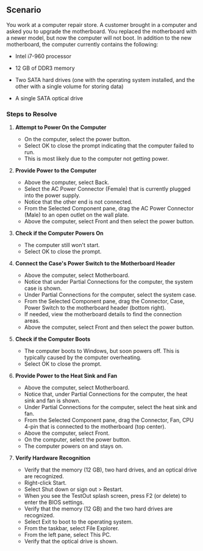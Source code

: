 ## Scenario

You work at a computer repair store. A customer brought in a computer and asked you to upgrade the motherboard. You replaced the motherboard with a newer model, but now the computer will not boot. In addition to the new motherboard, the computer currently contains the following:

- Intel i7-960 processor

- 12 GB of DDR3 memory

- Two SATA hard drives (one with the operating system installed, and the other with a single volume for storing data)

- A single SATA optical drive


### Steps to Resolve


1. **Attempt to Power On the Computer**
   - On the computer, select the power button.
   - Select OK to close the prompt indicating that the computer failed to run.
   - This is most likely due to the computer not getting power.

2. **Provide Power to the Computer**
   - Above the computer, select Back.
   - Select the AC Power Connector (Female) that is currently plugged into the power supply.
   - Notice that the other end is not connected.
   - From the Selected Component pane, drag the AC Power Connector (Male) to an open outlet on the wall plate.
   - Above the computer, select Front and then select the power button.

3. **Check if the Computer Powers On**
   - The computer still won't start.
   - Select OK to close the prompt.

4. **Connect the Case's Power Switch to the Motherboard Header**
   - Above the computer, select Motherboard.
   - Notice that under Partial Connections for the computer, the system case is shown.
   - Under Partial Connections for the computer, select the system case.
   - From the Selected Component pane, drag the Connector, Case, Power Switch to the motherboard header (bottom right).
   - If needed, view the motherboard details to find the connection areas.
   - Above the computer, select Front and then select the power button.

5. **Check if the Computer Boots**
   - The computer boots to Windows, but soon powers off. This is typically caused by the computer overheating.
   - Select OK to close the prompt.

6. **Provide Power to the Heat Sink and Fan**
   - Above the computer, select Motherboard.
   - Notice that, under Partial Connections for the computer, the heat sink and fan is shown.
   - Under Partial Connections for the computer, select the heat sink and fan.
   - From the Selected Component pane, drag the Connector, Fan, CPU 4-pin that is connected to the motherboard (top center).
   - Above the computer, select Front.
   - On the computer, select the power button.
   - The computer powers on and stays on.

7. **Verify Hardware Recognition**
   - Verify that the memory (12 GB), two hard drives, and an optical drive are recognized.
   - Right-click Start.
   - Select Shut down or sign out > Restart.
   - When you see the TestOut splash screen, press F2 (or delete) to enter the BIOS settings.
   - Verify that the memory (12 GB) and the two hard drives are recognized.
   - Select Exit to boot to the operating system.
   - From the taskbar, select File Explorer.
   - From the left pane, select This PC.
   - Verify that the optical drive is shown.